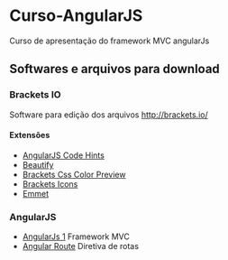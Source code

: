 # Curso-AngularJS
Curso de apresentação do framework MVC angularJs

## Softwares e arquivos para download

### Brackets IO
Software para edição dos arquivos http://brackets.io/

#### Extensões
* [AngularJS Code Hints](https://github.com/sirajc/Brackets-AngularJS-CodeHints/)
* [Beautify](https://github.com/brackets-beautify/brackets-beautify)
* [Brackets Css Color Preview](https://github.com/cmgddd/Brackets-css-color-preview)
* [Brackets Icons](https://github.com/ivogabe/Brackets-Icons)
* [Emmet](http://emmet.io/)

### AngularJS
* [AngularJs 1](https://angularjs.org/) Framework MVC
* [Angular Route](https://docs.angularjs.org/api/ngRoute) Diretiva de rotas

